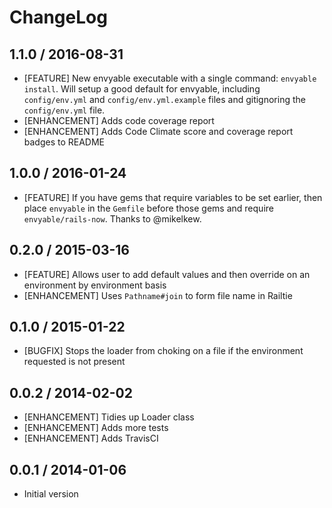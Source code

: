 # ChangeLog

## 1.1.0 / 2016-08-31

* [FEATURE] New envyable executable with a single command: `envyable install`. Will setup a good default for envyable, including `config/env.yml` and `config/env.yml.example` files and gitignoring the `config/env.yml` file.
* [ENHANCEMENT] Adds code coverage report
* [ENHANCEMENT] Adds Code Climate score and coverage report badges to README

## 1.0.0 / 2016-01-24

* [FEATURE] If you have gems that require variables to be set earlier, then place `envyable` in the `Gemfile` before those gems and require `envyable/rails-now`. Thanks to @mikelkew.

## 0.2.0 / 2015-03-16

* [FEATURE] Allows user to add default values and then override on an environment by environment basis
* [ENHANCEMENT] Uses `Pathname#join` to form file name in Railtie

## 0.1.0 / 2015-01-22

* [BUGFIX] Stops the loader from choking on a file if the environment requested is not present

## 0.0.2 / 2014-02-02

* [ENHANCEMENT] Tidies up Loader class
* [ENHANCEMENT] Adds more tests
* [ENHANCEMENT] Adds TravisCI

## 0.0.1 / 2014-01-06

* Initial version
